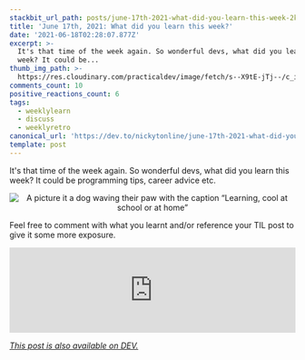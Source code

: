 ```yaml
---
stackbit_url_path: posts/june-17th-2021-what-did-you-learn-this-week-2k03
title: 'June 17th, 2021: What did you learn this week?'
date: '2021-06-18T02:28:07.877Z'
excerpt: >-
  It's that time of the week again. So wonderful devs, what did you learn this
  week? It could be...
thumb_img_path: >-
  https://res.cloudinary.com/practicaldev/image/fetch/s--X9tE-jTj--/c_imagga_scale,f_auto,fl_progressive,h_420,q_auto,w_1000/https://dev-to-uploads.s3.amazonaws.com/uploads/articles/4sidufl4pwsbz86zzx6r.jpg
comments_count: 10
positive_reactions_count: 6
tags:
  - weeklylearn
  - discuss
  - weeklyretro
canonical_url: 'https://dev.to/nickytonline/june-17th-2021-what-did-you-learn-this-week-2k03'
template: post
---
```

It's that time of the week again. So wonderful devs, what did you learn this week? It could be programming tips, career advice etc.

<center>

![A picture it a dog waving their paw with the caption “Learning, cool at school or at home”](https://media.giphy.com/media/1xpm1nTQiRL96Di3Q6/giphy.gif)
</center>

Feel free to comment with what you learnt and/or reference your TIL post to give it some more exposure.


<iframe class="liquidTag" src="https://dev.to/embed/tag?args=todayilearned" style="border: 0; width: 100%;"></iframe>


*[This post is also available on DEV.](https://dev.to/nickytonline/june-17th-2021-what-did-you-learn-this-week-2k03)*


<script>
const parent = document.getElementsByTagName('head')[0];
const script = document.createElement('script');
script.type = 'text/javascript';
script.src = 'https://cdnjs.cloudflare.com/ajax/libs/iframe-resizer/4.1.1/iframeResizer.min.js';
script.charset = 'utf-8';
script.onload = function() {
    window.iFrameResize({}, '.liquidTag');
};
parent.appendChild(script);
</script>    
